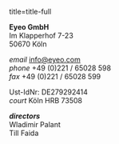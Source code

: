 title=title-full

**Eyeo GmbH**<br>
Im Klapperhof 7-23<br>
50670 Köln

$email$ [info@eyeo.com](mailto:info@eyeo.com)<br>
$phone$ +49 (0)221 / 65028 598<br>
$fax$ +49 (0)221 / 65028 599

Ust-IdNr: DE279292414<br>
$court$ Köln HRB 73508

**$directors$**<br>
Wladimir Palant<br>
Till Faida
